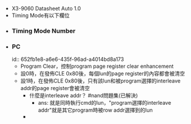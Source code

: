 - X3-9060 Datasheet Auto 1.0
- Timing Mode有以下欄位
- ### Timing Mode Number
- ### PC
  id:: 652fb1e8-a6e6-435f-96ad-a4014bd8a173
	- Program Clear，控制program page register clear enhancement
	- 設0時，在發佈CLE 0x80後，每個lun的page register的內容都會被清空
	- 設1時，在發佈CLE 0x80後，只有該lun和被program選擇的interleave addr的page register會被清空
		- 什麼是interleave addr？ #nand問題集(已解決)
			- ans: 就是同時執行cmd的lun，"program選擇的interleave addr"就是其它program時被row addr選擇到的lun
		-